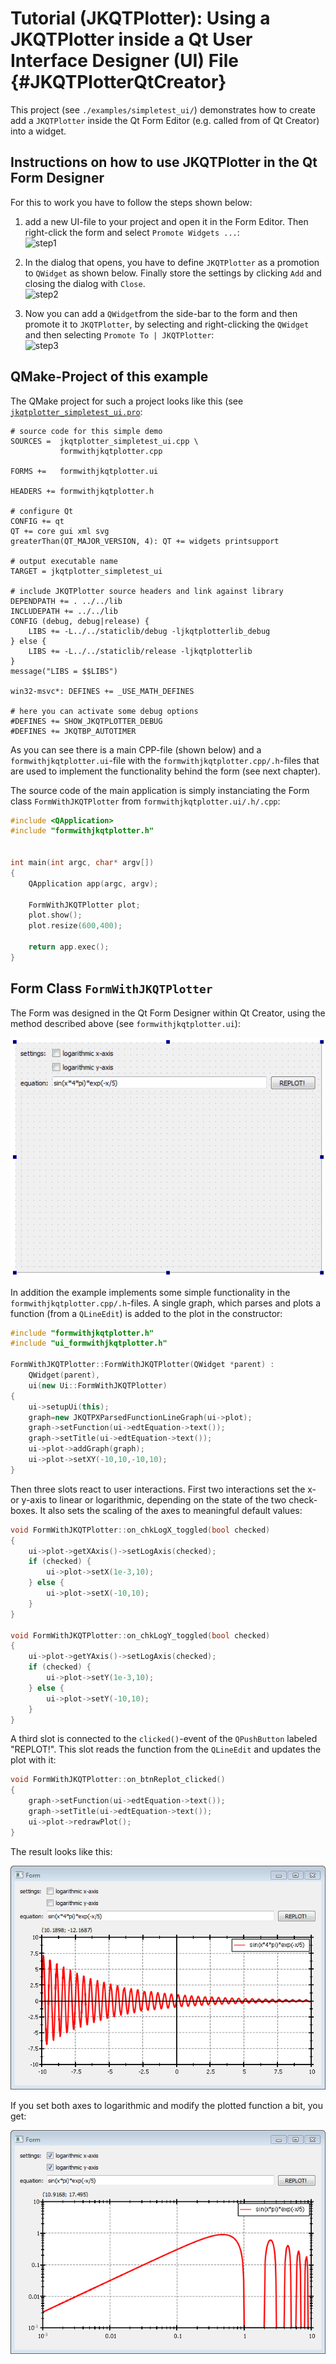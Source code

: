 # Tutorial (JKQTPlotter): Using a JKQTPlotter inside a Qt User Interface Designer (UI) File {#JKQTPlotterQtCreator}
This project (see `./examples/simpletest_ui/`) demonstrates how to create add a `JKQTPlotter` inside the Qt Form Editor (e.g. called from of Qt Creator) into a widget. 

## Instructions on how to use JKQTPlotter in the Qt Form Designer

For this to work you have to follow the steps shown below:

1. add a new UI-file to your project and open it in the Form Editor. Then right-click the form and select `Promote Widgets ...`:<br>
   ![step1](https://raw.githubusercontent.com/jkriege2/JKQTPlotter/master/doc/images/uidesigner_step1.png)

2. In the dialog that opens, you have to define `JKQTPlotter` as a promotion to `QWidget` as shown below. Finally store the settings by clicking `Add` and closing the dialog with `Close`.<br>
   ![step2](https://raw.githubusercontent.com/jkriege2/JKQTPlotter/master/doc/images/uidesigner_step2.png)

3. Now you can add a `QWidget`from the side-bar to the form and then promote it to `JKQTPlotter`, by selecting and right-clicking the `QWidget` and then selecting `Promote To | JKQTPlotter`:<br>
   ![step3](https://raw.githubusercontent.com/jkriege2/JKQTPlotter/master/doc/images/uidesigner_step3.png)
   
   
   
## QMake-Project of this example

The QMake project for such a project looks like this (see [`jkqtplotter_simpletest_ui.pro`](../simpletest_ui/jkqtplotter_simpletest_ui.pro):
```.qmake
# source code for this simple demo
SOURCES =  jkqtplotter_simpletest_ui.cpp \
           formwithjkqtplotter.cpp

FORMS +=   formwithjkqtplotter.ui

HEADERS += formwithjkqtplotter.h

# configure Qt
CONFIG += qt
QT += core gui xml svg
greaterThan(QT_MAJOR_VERSION, 4): QT += widgets printsupport

# output executable name
TARGET = jkqtplotter_simpletest_ui

# include JKQTPlotter source headers and link against library
DEPENDPATH += . ../../lib
INCLUDEPATH += ../../lib
CONFIG (debug, debug|release) {
    LIBS += -L../../staticlib/debug -ljkqtplotterlib_debug
} else {
    LIBS += -L../../staticlib/release -ljkqtplotterlib
}
message("LIBS = $$LIBS")

win32-msvc*: DEFINES += _USE_MATH_DEFINES

# here you can activate some debug options
#DEFINES += SHOW_JKQTPLOTTER_DEBUG
#DEFINES += JKQTBP_AUTOTIMER
```

As you can see there is a main CPP-file (shown below) and a `formwithjkqtplotter.ui`-file with the `formwithjkqtplotter.cpp/.h`-files that are used to implement the functionality behind the form (see next chapter).

The source code of the main application is simply instanciating the Form class `FormWithJKQTPlotter` from `formwithjkqtplotter.ui/.h/.cpp`:
```.cpp
#include <QApplication>
#include "formwithjkqtplotter.h"


int main(int argc, char* argv[])
{
    QApplication app(argc, argv);

    FormWithJKQTPlotter plot;
    plot.show();
    plot.resize(600,400);

    return app.exec();
}
```

## Form Class `FormWithJKQTPlotter`

The Form was designed in the Qt Form Designer within Qt Creator, using the method described above (see `formwithjkqtplotter.ui`):

![jkqtplotter_simpletest_ui1](../../screenshots/jkqtplotter_simpletest_ui_widget.png)

In addition the example implements some simple functionality in the `formwithjkqtplotter.cpp/.h`-files. A single graph, which parses and plots a function (from a `QLineEdit`) is added to the plot in the constructor:
```.cpp
#include "formwithjkqtplotter.h"
#include "ui_formwithjkqtplotter.h"

FormWithJKQTPlotter::FormWithJKQTPlotter(QWidget *parent) :
    QWidget(parent),
    ui(new Ui::FormWithJKQTPlotter)
{
    ui->setupUi(this);
    graph=new JKQTPXParsedFunctionLineGraph(ui->plot);
    graph->setFunction(ui->edtEquation->text());
    graph->setTitle(ui->edtEquation->text());
    ui->plot->addGraph(graph);
    ui->plot->setXY(-10,10,-10,10);
}
```

Then three slots react to user interactions. First two interactions set the x- or y-axis to linear or logarithmic, depending on the state of the two check-boxes. It also sets the scaling of the axes to meaningful default values:
```.cpp
void FormWithJKQTPlotter::on_chkLogX_toggled(bool checked)
{
    ui->plot->getXAxis()->setLogAxis(checked);
    if (checked) {
        ui->plot->setX(1e-3,10);
    } else {
        ui->plot->setX(-10,10);
    }
}

void FormWithJKQTPlotter::on_chkLogY_toggled(bool checked)
{
    ui->plot->getYAxis()->setLogAxis(checked);
    if (checked) {
        ui->plot->setY(1e-3,10);
    } else {
        ui->plot->setY(-10,10);
    }
}
```

A third slot is connected to the `clicked()`-event of the `QPushButton` labeled "REPLOT!". This slot reads the function from the `QLineEdit` and updates the plot with it:
```.cpp
void FormWithJKQTPlotter::on_btnReplot_clicked()
{
    graph->setFunction(ui->edtEquation->text());
    graph->setTitle(ui->edtEquation->text());
    ui->plot->redrawPlot();
}
```


The result looks like this:

![jkqtplotter_simpletest_ui1](../../screenshots/jkqtplotter_simpletest_ui.png)

If you set both axes to logarithmic and modify the plotted function a bit, you get:

![jkqtplotter_simpletest_ui1](../../screenshots/jkqtplotter_simpletest_ui_loglog.png)



